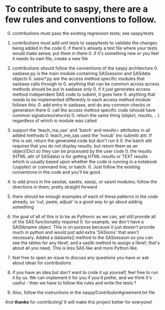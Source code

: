 # To contribute to saspy, there are a few rules and conventions to follow.

0. contributions must pass the existing regression tests; see saspy/tests

0. contributions must add unit tests to saspy/tests to validate the changes being added in the code
    0. if there's already a test file where your tests would make sense; put them in there
    0. if it's something new or you feel it needs its own file, create a new file
    
0. contributions should follow the conventions of the saspy architecture
    0. sasbase.py is the main module containing SASsession and SASdata objects
    0. sasio*.py are the access method specific modules that sasbase calls through to
    0. anything that can be common across access methods should be put in sasbase only
        0. if it just generates access method independent SAS code to submit, it goes here
    0. anything that needs to be implemented differently in each access method module follows this:
        0. add entry in sasbase, and do any common checks or generation there
        0. call the access method specific code (should have common signatures/returns)
        0. return the same thing (object, results, ...) regardless of which io module was called
        
0. support the 'teach_me_sas' and 'batch' and results= attributes in all added methods
    0. teach_me_sas used the 'nosub' (no submit) attr. If this is set, return the generated code but don't run it
    0. the batch attr requires that you do not display results, but return them as an object/Dict so they can be processed by the user code
    0. the results (HTML attr of SASdata) is for getting HTML results or TEXT results which is usually based upon whether the code is running in a notebook (Jupyter) or command line, or batch. 
    0. Just follow the existing conventions in the code and you'll be good. 
    
0. to add procs in the sasstat, sasets, sasqc, or sasml modules, follow the directions in them; pretty straight forward

0. there should be enough examples of each of these patterns in the code already, so 'cut, paste, adjust' is a good way to go about adding something

0. the goal of all of this is to be as Pythonic as we can, yet still provide all of the SAS functionality required
    0. for example, we don't have a SASlibname object. This is on purpose because it just doesn't provide much in python and would just add extra 'SASisms' that aren't necessary. Added a datasets() method to the SASsession so you can see the tables for any libref, and a saslib method to assign a libref; that's about all you need. This is less SAS like and more Python like.

0. feel free to open an issue to discuss any questions you have or ask about ideas for contributions

0. if you have an idea but don't want to code it up yourself, feel free to run it by us. We can implement it for you if you'd prefer, and we think it's useful - then we have to follow the rules and write the tests ?

0. Also, follow the instructions in the saspy/ContributorAgreement.txt file 

And **thanks** for contributing! It will make this project better for everyone!
